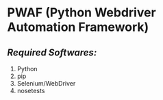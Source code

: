 # PWAF (Python Webdriver Automation Framework)

## _Required Softwares:_

1. Python
2. pip
3. Selenium/WebDriver
4. nosetests

